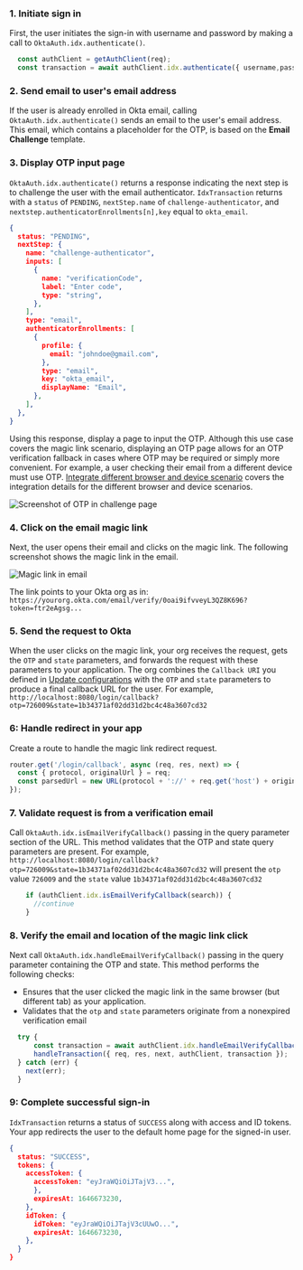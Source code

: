 ### 1. Initiate sign in

First, the user initiates the sign-in with username and password by making a call to `OktaAuth.idx.authenticate()`.

```javascript
  const authClient = getAuthClient(req);
  const transaction = await authClient.idx.authenticate({ username,password});
```

### 2. Send email to user's email address

If the user is already enrolled in Okta email, calling `OktaAuth.idx.authenticate()` sends an email to the user's email address. This email, which contains a placeholder for the OTP, is based on the **Email Challenge** template.

### 3. Display OTP input page

`OktaAuth.idx.authenticate()` returns a response indicating the next step is to challenge the user with the email authenticator.  `IdxTransaction` returns with a `status` of `PENDING`, `nextStep.name` of `challenge-authenticator`, and `nextstep.authenticatorEnrollments[n],key` equal to `okta_email`.

```json
{
  status: "PENDING",
  nextStep: {
    name: "challenge-authenticator",
    inputs: [
      {
        name: "verificationCode",
        label: "Enter code",
        type: "string",
      },
    ],
    type: "email",
    authenticatorEnrollments: [
      {
        profile: {
          email: "johndoe@gmail.com",
        },
        type: "email",
        key: "okta_email",
        displayName: "Email",
      },
    ],
  },
}
```

Using this response, display a page to input the OTP. Although this use case covers the magic link scenario, displaying an OTP page allows for an OTP verification fallback in cases where OTP may be required or simply more convenient. For example, a user checking their email from a different device must use OTP. [Integrate different browser and device scenario](#integrate-different-browser-and-device-scenario) covers the integration details for the different browser and device scenarios.


<div class="common-image-format">

![Screenshot of OTP in challenge page](/img/authenticators/authenticators-email-challenge-auth.png)

</div>

### 4. Click on the email magic link

Next, the user opens their email and clicks on the magic link. The following screenshot shows the magic link in the email.

<div class="common-image-format">

![Magic link in email](/img/authenticators/authenticators-email-challenge-magic-link-in-email.png)

</div>

The link points to your Okta org as in: `https://yourorg.okta.com/email/verify/0oai9ifvveyL3QZ8K696?token=ftr2eAgsg...`

### 5. Send the request to Okta

When the user clicks on the magic link, your org receives the request, gets the `OTP` and `state` parameters, and forwards the request with these parameters to your application. The org combines the `Callback URI` you defined in [Update configurations](#update-configurations) with the `OTP` and `state` parameters to produce a final callback URL for the user. For example, `http://localhost:8080/login/callback?otp=726009&state=1b34371af02dd31d2bc4c48a3607cd32`

### 6: Handle redirect in your app

Create a route to handle the magic link redirect request.

```javascript
router.get('/login/callback', async (req, res, next) => {
  const { protocol, originalUrl } = req;
  const parsedUrl = new URL(protocol + '://' + req.get('host') + originalUrl);
});

```

### 7. Validate request is from a verification email

Call `OktaAuth.idx.isEmailVerifyCallback()` passing in the query parameter section of the URL. This method validates that the OTP and state query parameters are present. For example, `http://localhost:8080/login/callback?otp=726009&state=1b34371af02dd31d2bc4c48a3607cd32` will present the `otp` value `726009` and the `state` value `1b34371af02dd31d2bc4c48a3607cd32`

```javascript
    if (authClient.idx.isEmailVerifyCallback(search)) {
      //continue
    }
```

### 8. Verify the email and location of the magic link click

Next call `OktaAuth.idx.handleEmailVerifyCallback()` passing in the query parameter containing the OTP and state. This method performs the following checks:

* Ensures that the user clicked the magic link in the same browser (but different tab) as your application.
* Validates that the `otp` and `state` parameters originate from a nonexpired verification email


```javascript
  try {
      const transaction = await authClient.idx.handleEmailVerifyCallback(search);
      handleTransaction({ req, res, next, authClient, transaction });
  } catch (err) {
    next(err);
  }

```

### 9: Complete successful sign-in

`IdxTransaction` returns a status of `SUCCESS` along with access and ID tokens. Your app redirects the user to the default home page for the signed-in user.

```json
{
  status: "SUCCESS",
  tokens: {
    accessToken: {
      accessToken: "eyJraWQiOiJTajV3...",
      },
      expiresAt: 1646673230,
    },
    idToken: {
      idToken: "eyJraWQiOiJTajV3cUUwO...",
      expiresAt: 1646673230,
    },
  }
}

```
